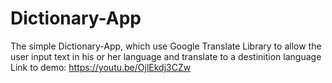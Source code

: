 # Dictionary-App
The simple Dictionary-App, which use Google Translate Library to allow the user input text in his or her language and translate to a destinition language
Link to demo: https://youtu.be/OjlEkdj3CZw
